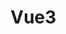 # Vue3

<script setup>
import Ref from "../../components/vue/ref.md"
import Reactive from "../../components/vue/reactive.md"
import VueItem from "../../components/vue/index.vue"


</script>

<Ref />

<Reactive />

<VueItem />